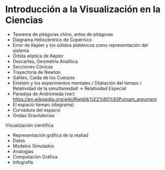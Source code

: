Introducción a la Visualización
en la Ciencias
=================================

- Teorema de pitágoras chino, antes de pitágoras
- Diagrama Heliocéntrico de Copérnico
- Error de Kepler y los sólidos platónicos como representación del sistema
- Órbita elíptica de Kepler
- Descartes, Geometría Analítica
- Secciones Cónicas
- Trayectoria de Newton
- Galileo, Caida de los Cuerpos
- Einstein y los experimentos mentales / Dilatación del tiempo / Relatividad de la simultaneidad
  -> Relatividad Especial
- Paradoja de Andrómeda (ver)
    https://en.wikipedia.org/wiki/Rietdijk%E2%80%93Putnam_argument
- El espacio tiempo (diagrama)
- Curvadura del espacio
- Ondas Gravitatorias

Visualización científica

- Representación gráfica de la realiad
- Datos
- Modelos Simulados
- Analogías
- Computación Gráfica
- Infografía